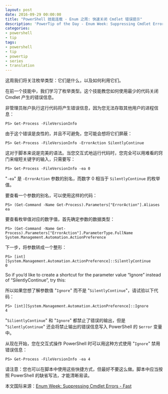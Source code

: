 ```yaml
---
layout: post
date: 2016-09-29 00:00:00
title: "PowerShell 技能连载 - Enum 之周: 快速关闭 Cmdlet 错误提示"
description: 'PowerTip of the Day - Enum Week: Suppressing Cmdlet Errors - Fast'
categories:
- powershell
- tip
tags:
- powershell
- tip
- powertip
- series
- translation
---
```

这周我们将关注枚举类型：它们是什么，以及如何利用它们。

在前一个技能中，我们学习了枚举类型。这个技能教您如何使用最少的代码关闭 Cmdlet 产生的错误信息。

非管理员账户执行这行代码将产生错误信息，因为您无法存取其他用户的进程信息：


```shell
PS> Get-Process -FileVersionInfo
```
由于这个错误是良性的，并且不可避免，您可能会想将它们屏蔽：


```shell
PS> Get-Process -FileVersionInfo -ErrorAction SilentlyContinue
```
这对于脚本来说是完美的语法。当您交互式地运行代码时，您完全可以用难看的窍门来缩短关键字的输入，只需要写：


```shell
PS> Get-Process -FileVersionInfo -ea 0
```
"`-ea`" 是 `-ErrorAction` 参数的别名，而数字 0 相当于 `SilentlyContinue` 的枚举值。

要查看一个参数的别名，可以使用这样的代码：


```shell
PS> (Get-Command -Name Get-Process).Parameters["ErrorAction"].Aliases
ea
```

要查看枚举值对应的数字值，首先确定参数的数据类型：


```shell
PS> (Get-Command -Name Get-Process).Parameters["ErrorAction"].ParameterType.FullName
System.Management.Automation.ActionPreference
```

下一步，将参数转成一个整形：


```shell
PS> [int][System.Management.Automation.ActionPreference]::SilentlyContinue
0
```

So if you’d like to create a shortcut for the parameter value “Ignore” instead of “SilentlyContinue”, try this:

所以如果您想了解参数值 "`Ignore`" 而不是 "`SilentlyContinue`"，请试验以下代码：


```shell
PS> [int][System.Management.Automation.ActionPreference]::Ignore
4
```

"`SilientlyContinue`" 和 "`Ignore`" 都禁止了错误的输出，但是 "`SilentlyContinue`" 还会将禁止输出的错误信息写入 PowerShell 的 `$error` 变量中。

从现在开始，您在交互式操作 PowerShell 时可以用这种方式使用 "`Ignore`" 禁用错误信息：


```shell
PS> Get-Process -FileVersionInfo -ea 4
```
请注意：您也可以在脚本中使用这些快捷方式，但最好不要这么做。脚本中应当按照 PowerShell 的缺省写法，才能清晰易读。

<!--more-->
本文国际来源：[Enum Week: Suppressing Cmdlet Errors - Fast](http://community.idera.com/powershell/powertips/b/tips/posts/enum-week-suppressing-cmdlet-errors-fast)
